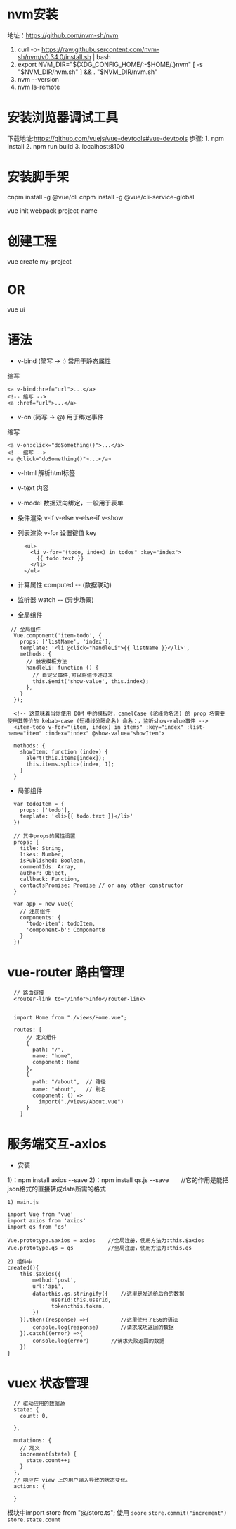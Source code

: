 # nvm安装

  地址：https://github.com/nvm-sh/nvm
  1. curl -o- https://raw.githubusercontent.com/nvm-sh/nvm/v0.34.0/install.sh | bash
  2. export NVM_DIR="${XDG_CONFIG_HOME/:-$HOME/.}nvm"
     [ -s "$NVM_DIR/nvm.sh" ] && \. "$NVM_DIR/nvm.sh"
  3. nvm --version
  4. nvm ls-remote

# 安装浏览器调试工具

  下载地址:https://github.com/vuejs/vue-devtools#vue-devtools
  步骤:
      1. npm install
      2. npm run build
      3. localhost:8100

# 安装脚手架
  cnpm install -g @vue/cli
  cnpm install -g @vue/cli-service-global

  vue init webpack project-name

# 创建工程
  vue create my-project
  # OR
  vue ui


# 语法

+ v-bind (简写 -> :) 常用于静态属性

缩写
  > <!-- 完整语法 -->
    <a v-bind:href="url">...</a>
    <!-- 缩写 -->
    <a :href="url">...</a>


+ v-on (简写 -> @) 用于绑定事件

缩写
  > <!-- 完整语法 -->
    <a v-on:click="doSomething()">...</a>
    <!-- 缩写 -->
    <a @click="doSomething()">...</a>


+ v-html  解析html标签
+ v-text  内容
+ v-model 数据双向绑定，一般用于表单

+ 条件渲染
  v-if
  v-else
  v-else-if
  v-show

+ 列表渲染
  v-for  设置键值 key
  ```
    <ul>
      <li v-for="(todo, index) in todos" :key="index">
        {{ todo.text }}
      </li>
    </ul>
  ```

+ 计算属性
computed -- (数据联动)

+ 监听器
watch -- (异步场景)

+ 全局组件
```
 // 全局组件
  Vue.component('item-todo', {
    props: ['listName', 'index'],
    template: '<li @click="handleLi">{{ listName }}</li>',
    methods: {
      // 触发模板方法
      handleLi: function () {
        // 自定义事件,可以将值传递过来
        this.$emit('show-value', this.index);
      },
    }
  });

  <!-- 这意味着当你使用 DOM 中的模板时，camelCase (驼峰命名法) 的 prop 名需要使用其等价的 kebab-case (短横线分隔命名) 命名：，监听show-value事件 -->
  <item-todo v-for="(item, index) in items" :key="index" :list-name="item" :index="index" @show-value="showItem">

  methods: {
    showItem: function (index) {
      alert(this.items[index]);
      this.items.splice(index, 1);
    }
  }
```

+ 局部组件
```
  var todoItem = {
    props: ['todo'],
    template: '<li>{{ todo.text }}</li>'
  })

  // 其中props的属性设置
  props: {
    title: String,
    likes: Number,
    isPublished: Boolean,
    commentIds: Array,
    author: Object,
    callback: Function,
    contactsPromise: Promise // or any other constructor
  }

  var app = new Vue({
    // 注册组件
    components: {
      'todo-item': todoItem,
      'component-b': ComponentB
    }
  })
```

# vue-router 路由管理
```
  // 路由链接
  <router-link to="/info">Info</router-link>


  import Home from "./views/Home.vue";

  routes: [
      // 定义组件
      {
        path: "/",
        name: "home",
        component: Home
      },
      {
        path: "/about",  // 路径
        name: "about",   // 别名
        component: () =>
          import("./views/About.vue")
      }
    ]
```

# 服务端交互-axios

+ 安装

1)：npm install axios --save
2)：npm install qs.js --save　　//它的作用是能把json格式的直接转成data所需的格式

```
1) main.js

import Vue from 'vue'
import axios from 'axios'
import qs from 'qs'

Vue.prototype.$axios = axios    //全局注册，使用方法为:this.$axios
Vue.prototype.qs = qs           //全局注册，使用方法为:this.qs

2) 组件中
created(){
    this.$axios({
        method:'post',
        url:'api',
        data:this.qs.stringify({    //这里是发送给后台的数据
              userId:this.userId,
              token:this.token,
        })
    }).then((response) =>{          //这里使用了ES6的语法
        console.log(response)       //请求成功返回的数据
    }).catch((error) =>{
        console.log(error)       //请求失败返回的数据
    })
}

```


# vuex 状态管理
```
  // 驱动应用的数据源
  state: {
    count: 0,

  },

  mutations: {
    // 定义
    increment(state) {
      state.count++;
    }
  },
  // 响应在 view 上的用户输入导致的状态变化。
  actions: {

  }
```
模块中import store from "@/store.ts";
使用   `soore`
      `store.commit("increment")`
      `store.state.count`